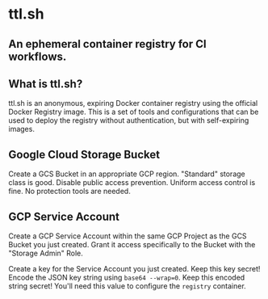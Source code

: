 # ttl.sh

## An ephemeral container registry for CI workflows.

## What is ttl.sh?

ttl.sh is an anonymous, expiring Docker container registry using the official Docker Registry image. This is a set of tools and configurations that can be used to deploy the registry without authentication, but with self-expiring images.

## Google Cloud Storage Bucket

Create a GCS Bucket in an appropriate GCP region. "Standard" storage class is good. Disable public access prevention. Uniform access control is fine. No protection tools are needed.

## GCP Service Account

Create a GCP Service Account within the same GCP Project as the GCS Bucket you just created. Grant it access specifically to the Bucket with the "Storage Admin" Role.

Create a key for the Service Account you just created. Keep this key secret! Encode the JSON key string using `base64 --wrap=0`. Keep this encoded string secret! You'll need this value to configure the `registry` container.
